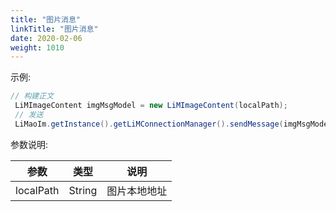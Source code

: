 ```yaml
---
title: "图片消息"
linkTitle: "图片消息"
date: 2020-02-06
weight: 1010
---
```


示例:
```java
// 构建正文
 LiMImageContent imgMsgModel = new LiMImageContent(localPath);
 // 发送
 LiMaoIm.getInstance().getLiMConnectionManager().sendMessage(imgMsgModel, channelID, LiMChannelType.PERSONAL, callBack);

```

参数说明:


参数 | 类型 | 说明
---|--- |---
localPath | String | 图片本地地址